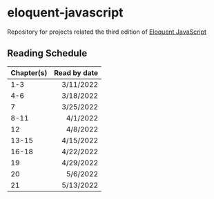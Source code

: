# eloquent-javascript
Repository for projects related the third edition of [Eloquent JavaScript](https://eloquentjavascript.net/)

## Reading Schedule

| Chapter(s) | Read by date |
| :--------- | -----------: |
| 1-3        | 3/11/2022    |
| 4-6        | 3/18/2022    |
| 7          | 3/25/2022    |
| 8-11       | 4/1/2022     |
| 12         | 4/8/2022     |
| 13-15      | 4/15/2022    |
| 16-18      | 4/22/2022    |
| 19         | 4/29/2022    |
| 20         | 5/6/2022     |
| 21         | 5/13/2022    |
